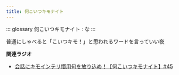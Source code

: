 ```yaml
---
title: 何こいつキモナイト
---
```


::: glossary
何こいつキモナイト : な
:::

普通にしゃべると「こいつキモ！」と思われるワードを言っていい夜

**関連ラジオ**

-   [会話にキモインテリ慣用句を放り込め！【何こいつキモナイト】#45](https://www.youtube.com/watch?v=o9xAhJ2ZbRQ)
